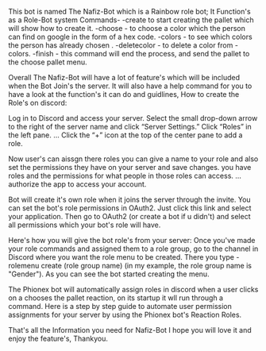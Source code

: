 This bot is named The Nafiz-Bot which is a Rainbow role bot; It Function's as a Role-Bot system Commands- -create to start creating the pallet which will show how to create it. -choose - to choose a color which the person can find on google in the form of a hex code. -colors - to see which colors the person has already chosen . -deletecolor - to delete a color from -colors. -finish - this command will end the process, and send the pallet to the choose pallet menu.

Overall The Nafiz-Bot will have a lot of feature's which will be included when the Bot Join's the server. It will also have a help command for you to have a look at the function's it can do and guidlines, How to create the Role's on discord:

Log in to Discord and access your server. Select the small drop-down arrow to the right of the server name and click “Server Settings.” Click “Roles” in the left pane. ... Click the “+” icon at the top of the center pane to add a role.

Now user's can aissgn there roles you can give a name to your role and also set the permissions they have on your server and save changes. you have roles and the permissions for what people in those roles can access. ... authorize the app to access your account.

Bot will create it's own role when it joins the server through the invite. You can set the bot's role permissions in OAuth2. Just click this link and select your application. Then go to OAuth2 (or create a bot if u didn't) and select all permissions which your bot's role will have.

Here's how you will give the bot role's from your server: Once you've made your role commands and assigned them to a role group, go to the channel in Discord where you want the role menu to be created. There you type -rolemenu create (role group name) (in my example, the role group name is "Gender"). As you can see the bot started creating the menu.

The Phionex bot will automatically assign roles in discord when a user clicks on a chooses the pallet reaction, on its startup it wll run through a command. Here is a step by step guide to automate user permission assignments for your server by using the Phionex bot's Reaction Roles.

That's all the Information you need for Nafiz-Bot I hope you will love it and enjoy the feature's, Thankyou.
